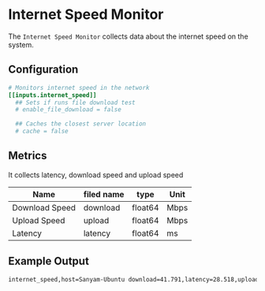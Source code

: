 # Internet Speed Monitor

The `Internet Speed Monitor` collects data about the internet speed on the system.

## Configuration

```toml
# Monitors internet speed in the network
[[inputs.internet_speed]]
  ## Sets if runs file download test
  # enable_file_download = false

  ## Caches the closest server location
  # cache = false
```

## Metrics

It collects latency, download speed and upload speed

| Name           | filed name | type    | Unit |
| -------------- | ---------- | ------- | ---- |
| Download Speed | download   | float64 | Mbps |
| Upload Speed   | upload     | float64 | Mbps |
| Latency        | latency    | float64 | ms   |

## Example Output

```sh
internet_speed,host=Sanyam-Ubuntu download=41.791,latency=28.518,upload=59.798 1631031183000000000
```
